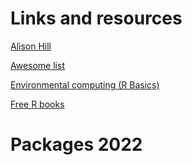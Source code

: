 # Links and resources

[Alison Hill](https://www.apreshill.com/)

[Awesome list](https://github.com/qinwf/awesome-R#2020)

[Environmental computing (R Basics)](https://environmentalcomputing.net/about-this-site/)

[Free R books](https://bookdown.org/)

# Packages 2022
